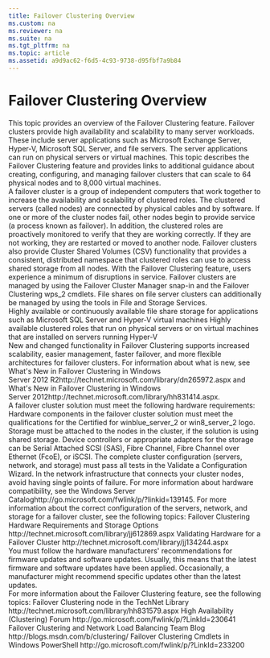 ```yaml
---
title: Failover Clustering Overview
ms.custom: na
ms.reviewer: na
ms.suite: na
ms.tgt_pltfrm: na
ms.topic: article
ms.assetid: a9d9ac62-f6d5-4c93-9738-d95fbf7a9b84
---
```

# Failover Clustering Overview
<?xml version="1.0" encoding="utf-8"?>
<developerConceptualDocument xmlns="http://ddue.schemas.microsoft.com/authoring/2003/5" xmlns:xlink="http://www.w3.org/1999/xlink" xmlns:xsi="http://www.w3.org/2001/XMLSchema-instance" xsi:schemaLocation="http://ddue.schemas.microsoft.com/authoring/2003/5 http://dduestorage.blob.core.windows.net/ddueschema/developer.xsd">
  <introduction address="BKMK_INTRO">
    <para>This topic provides an overview of the Failover Clustering feature. Failover clusters provide high availability and scalability to many server workloads. These include server applications such as Microsoft Exchange Server, Hyper-V, Microsoft SQL Server, and file servers. The server applications can run on physical servers or virtual machines. This topic describes the Failover Clustering feature and provides links to additional guidance about creating, configuring, and managing failover clusters that can scale to 64 physical nodes and to 8,000 virtual machines.</para>
  </introduction>
  <section address="BKMK_OVER">
    <title>Feature description</title>
    <content>
      <para>A failover cluster is a group of independent computers that work together to increase the availability and scalability of clustered roles. The clustered servers (called nodes) are connected by physical cables and by software. If one or more of the cluster nodes fail, other nodes begin to provide service (a process known as failover). In addition, the clustered roles are proactively monitored to verify that they are working correctly. If they are not working, they are restarted or moved to another node. Failover clusters also provide Cluster Shared Volumes (CSV) functionality that provides a consistent, distributed namespace that clustered roles can use to access shared storage from all nodes. With the Failover Clustering feature, users experience a minimum of disruptions in service.</para>
      <para>Failover clusters are managed by using the Failover Cluster Manager snap-in and the Failover Clustering <token>wps_2</token> cmdlets. File shares on file server clusters can additionally be managed by using the tools in File and Storage Services. </para>
    </content>
  </section>
  <section address="BKMK_APP" expanded="true">
    <title>Practical applications</title>
    <content>
      <list class="bullet">
        <listItem>
          <para>Highly available or continuously available file share storage for applications such as Microsoft SQL Server and Hyper-V virtual machines</para>
        </listItem>
        <listItem>
          <para>Highly available clustered roles that run on physical servers or on virtual machines that are installed on servers running Hyper-V </para>
        </listItem>
      </list>
    </content>
  </section>
  <section address="BKMK_NEW" expanded="true">
    <title>New and changed functionality</title>
    <content>
      <para>New and changed functionality in Failover Clustering supports increased scalability, easier management, faster failover, and more flexible architectures for failover clusters.</para>
      <para>For information about what is new, see <externalLink><linkText>What's New in Failover Clustering in Windows Server 2012 R2</linkText><linkUri>http://technet.microsoft.com/library/dn265972.aspx</linkUri></externalLink> and <externalLink><linkText>What's New in Failover Clustering in Windows Server 2012</linkText><linkUri>http://technet.microsoft.com/library/hh831414.aspx</linkUri></externalLink>.</para>
    </content>
  </section>
  <section address="BKMK_HARD" expanded="true">
    <title>Hardware requirements </title>
    <content>
      <para>A failover cluster solution must meet the following hardware requirements:</para>
      <list class="bullet">
        <listItem>
          <para>Hardware components in the failover cluster solution must meet the qualifications for the Certified for <token>winblue_server_2</token> or <token>win8_server_2</token> logo.</para>
        </listItem>
        <listItem>
          <para>Storage must be attached to the nodes in the cluster, if the solution is using shared storage.</para>
        </listItem>
        <listItem>
          <para>Device controllers or appropriate adapters for the storage can be Serial Attached SCSI (SAS), Fibre Channel, Fibre Channel over Ethernet (FcoE), or iSCSI.</para>
        </listItem>
        <listItem>
          <para>The complete cluster configuration (servers, network, and storage) must pass all tests in the Validate a Configuration Wizard.</para>
        </listItem>
      </list>
      <alert class="note">
        <para>In the network infrastructure that connects your cluster nodes, avoid having single points of failure.</para>
      </alert>
      <para>For more information about hardware compatibility, see the <externalLink><linkText>Windows Server Catalog</linkText><linkUri>http://go.microsoft.com/fwlink/p/?linkid=139145</linkUri></externalLink>.</para>
      <para>For more information about the correct configuration of the servers, network, and storage for a failover cluster, see the following topics:</para>
      <list class="bullet">
        <listItem>
          <para>
            <externalLink>
              <linkText>Failover Clustering Hardware Requirements and Storage Options</linkText>
              <linkUri>http://technet.microsoft.com/library/jj612869.aspx</linkUri>
            </externalLink>
          </para>
        </listItem>
        <listItem>
          <para>
            <externalLink>
              <linkText>Validating Hardware for a Failover Cluster</linkText>
              <linkUri>http://technet.microsoft.com/library/jj134244.aspx</linkUri>
            </externalLink>
          </para>
        </listItem>
      </list>
    </content>
  </section>
  <section address="BKMK_SOFT" expanded="true">
    <title>Software requirements </title>
    <content>
      <para>You must follow the hardware manufacturers' recommendations for firmware updates and software updates. Usually, this means that the latest firmware and software updates have been applied. Occasionally, a manufacturer might recommend specific updates other than the latest updates.</para>
    </content>
  </section>
  <section address="BKMK_LINKS" expanded="true">
    <title>See also</title>
    <content>
      <para>For more information about the Failover Clustering feature, see the following topics:</para>
      <list class="bullet">
        <listItem>
          <para>
            <externalLink>
              <linkText>Failover Clustering node in the TechNet Library</linkText>
              <linkUri>http://technet.microsoft.com/library/hh831579.aspx</linkUri>
            </externalLink>
          </para>
        </listItem>
        <listItem>
          <para>
            <externalLink>
              <linkText>High Availability (Clustering) Forum</linkText>
              <linkUri>http://go.microsoft.com/fwlink/p/?LinkId=230641</linkUri>
            </externalLink>
          </para>
        </listItem>
        <listItem>
          <para>
            <externalLink>
              <linkText>Failover Clustering and Network Load Balancing Team Blog</linkText>
              <linkUri>http://blogs.msdn.com/b/clustering/</linkUri>
            </externalLink>
          </para>
        </listItem>
        <listItem>
          <para>
            <externalLink>
              <linkText>Failover Clustering Cmdlets in Windows PowerShell</linkText>
              <linkUri>http://go.microsoft.com/fwlink/p/?LinkId=233200</linkUri>
            </externalLink>
          </para>
        </listItem>
      </list>
    </content>
  </section>
  <relatedTopics />
</developerConceptualDocument>